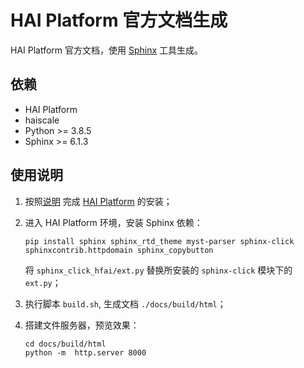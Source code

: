 # HAI Platform 官方文档生成

HAI Platform 官方文档，使用 [Sphinx](https://www.sphinx-doc.org/en/master/) 工具生成。

## 依赖
+ HAI Platform
+ haiscale
+ Python >= 3.8.5
+ Sphinx >= 6.1.3


## 使用说明

1. 按照[说明](https://github.com/HFAiLab/hai-platform) 完成 [HAI Platform](https://github.com/HFAiLab/hai-platform) 的安装；

2. 进入 HAI Platform 环境，安装 Sphinx 依赖：

    ```
    pip install sphinx sphinx_rtd_theme myst-parser sphinx-click sphinxcontrib.httpdomain sphinx_copybutton
    ```

    将 `sphinx_click_hfai/ext.py` 替换所安装的 `sphinx-click` 模块下的 `ext.py`；

3. 执行脚本 `build.sh`, 生成文档 `./docs/build/html`；

4. 搭建文件服务器，预览效果：

    ```
    cd docs/build/html
    python -m  http.server 8000
    ```